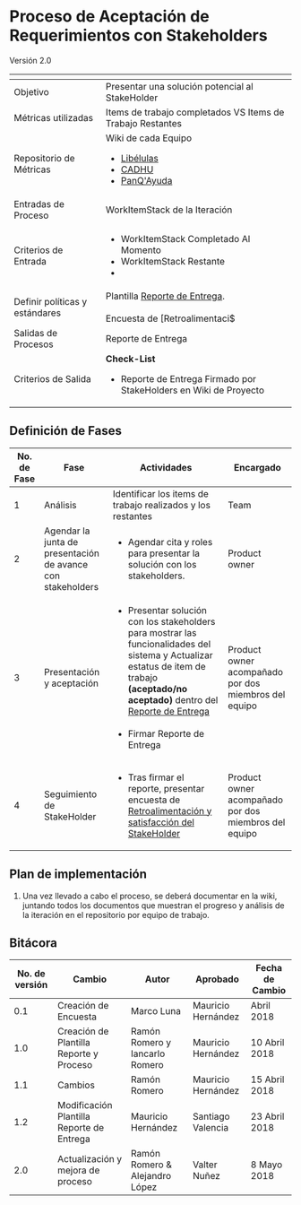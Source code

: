 
# Proceso de Aceptación de Requerimientos con Stakeholders
Versión 2.0


[]() | []()
--|--
Objetivo | Presentar una solución potencial al StakeHolder
Métricas utilizadas | Items de trabajo completados VS Items de Trabajo Restantes
Repositorio de Métricas | Wiki de cada Equipo <ul> <li>[Libélulas](https://github.com/CaveLabs-1/Libelulas-Wiki)</li><li>[CADHU](https://github.com/CaveLabs-1/CADHU-Wiki)</li><li>[PanQ'Ayuda](https://github.com/CaveLabs-1/PanQAyuda-Wiki)</li></ul>
Entradas de Proceso | WorkItemStack de la Iteración
Criterios de Entrada | <ul><li>WorkItemStack Completado Al Momento</li><li>WorkItemStack Restante</li><li></li></ul>
Definir políticas y estándares | Plantilla [Reporte de Entrega](https://drive.google.com/open?id=1dQt7tJBiNJFSLvJRNuocROD5BtvH3cebT0HLsIKTwaY). <br><br>Encuesta  de [Retroalimentaci$
Salidas de Procesos | Reporte de Entrega
Criterios de Salida | **Check-List** <ul><li>Reporte de Entrega Firmado por StakeHolders en Wiki de Proyecto</li></ul>


## Definición de Fases
No. de Fase | Fase | Actividades | Encargado
------------|------|-------------|-----------
1 | Análisis | Identificar los items de trabajo realizados y los restantes | Team
2 | Agendar la junta de presentación de avance con stakeholders | <ul><li>Agendar cita y roles para presentar la solución con los stakeholders.</li></ul> | Product owner
3 | Presentación y aceptación | <ul><li>Presentar solución con los stakeholders para mostrar las funcionalidades del sistema y Actualizar estatus de item de trabajo **(aceptado/no aceptado)** dentro del [Reporte de Entrega](https://drive.google.com/open?id=1dQt7tJBiNJFSLvJRNuocROD5BtvH3cebT0HLsIKTwaY)</li><br><li>Firmar Reporte de Entrega</li><ul>| Product owner acompañado por dos miembros del equipo
4 | Seguimiento de StakeHolder | <ul><li>Tras firmar el reporte, presentar encuesta de [Retroalimentación y satisfacción del StakeHolder](https://goo.gl/forms/YiAKVsz9Xri5FAFC3)</li></ul>| Product owner acompañado por dos miembros del equipo

## Plan de implementación
1. Una vez llevado a cabo el proceso, se deberá documentar en la wiki, juntando todos los documentos que muestran el progreso y análisis de la iteración en el repositorio por equipo de trabajo.

## Bitácora
No. de versión | Cambio | Autor | Aprobado | Fecha de Cambio
---------------|--------|-------|----------|-----------------
0.1 | Creación de Encuesta |  Marco Luna | Mauricio Hernández | Abril 2018
1.0 | Creación de Plantilla Reporte y Proceso |Ramón Romero y Iancarlo Romero | Mauricio Hernández | 10 Abril 2018
1.1 | Cambios | Ramón Romero | Mauricio Hernández |15 Abril 2018
1.2 | Modificación Plantilla Reporte de Entrega | Mauricio Hernández | Santiago Valencia | 23 Abril 2018
2.0 | Actualización y mejora de  proceso | Ramón Romero & Alejandro López | Valter Nuñez  | 8 Mayo 2018
